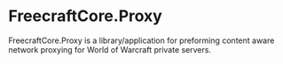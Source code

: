 # FreecraftCore.Proxy
FreecraftCore.Proxy is a library/application for preforming content aware network proxying for World of Warcraft private servers.
